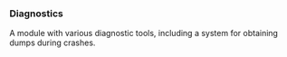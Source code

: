 ### Diagnostics 

A module with various diagnostic tools, including a system for obtaining dumps during crashes.